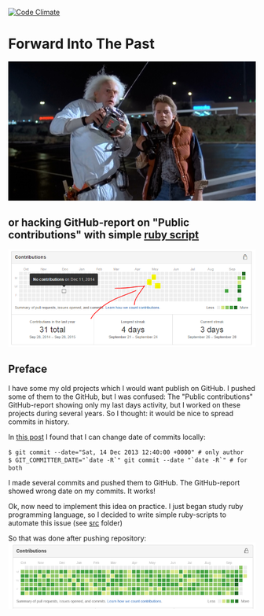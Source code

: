 [![Code Climate](https://codeclimate.com/repos/5731733cd19eee7a80000880/badges/80901384cf502ddfbebb/gpa.svg)](https://codeclimate.com/repos/5731733cd19eee7a80000880/feed)


# Forward Into The Past
![ProjectLogo](https://raw.githubusercontent.com/AlexKalinin/forward_into_the_past/master/logo.jpg)

## or hacking GitHub-report on "Public contributions" with simple [ruby script](src/run.rb)
![ReportImage](https://raw.githubusercontent.com/AlexKalinin/forward_into_the_past/master/report_image.png)

## Preface
I have some my old projects which I would want publish on GitHub. I pushed some of them to the GitHub, but I was confused: The "Public contributions" GitHub-report showing only my last 
days activity, but I worked on these projects during several years. So I thought: it would
be nice to spread commits in history. 

In [this post](http://eddmann.com/posts/changing-the-timestamp-of-a-previous-git-commit/) I found that I can change date 
of commits locally:

```
$ git commit --date="Sat, 14 Dec 2013 12:40:00 +0000" # only author
$ GIT_COMMITTER_DATE="`date -R`" git commit --date "`date -R`" # for both
```

I made several commits and pushed them to GitHub. The GitHub-report showed wrong date on my commits. It works!

Ok, now need to implement this idea on practice. I just began study ruby programming language, so I decided to write 
simple ruby-scripts to automate this issue (see [src](src/) folder)

So that was done after pushing repository:
![ReportImage](https://raw.githubusercontent.com/AlexKalinin/forward_into_the_past/master/report_image_after_hack.png)
